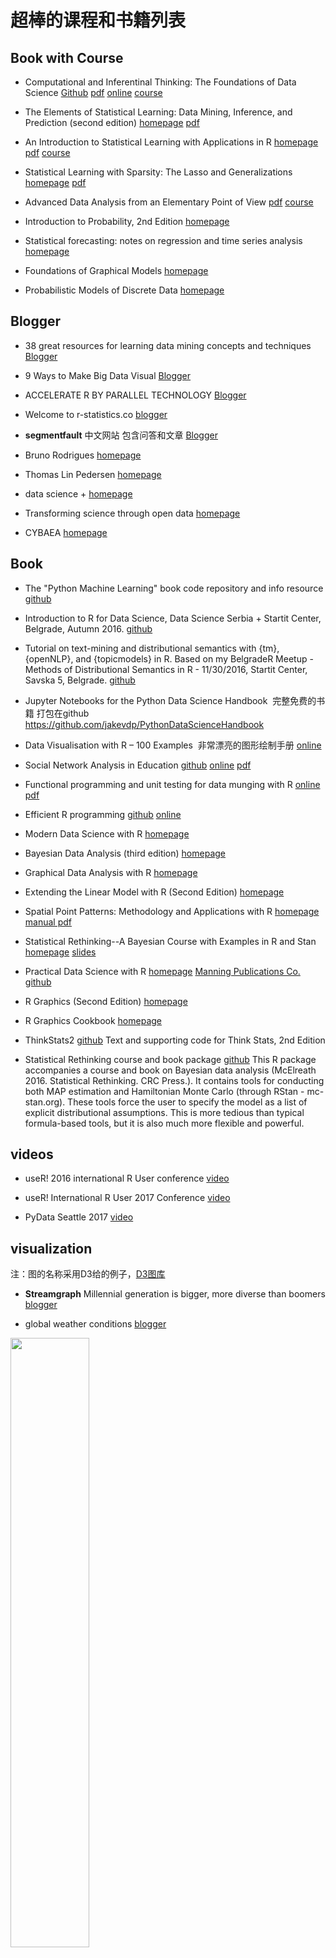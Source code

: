 # 超棒的课程和书籍列表

## Book with Course

- Computational and Inferentinal Thinking: The Foundations of Data Science
[Github](https://github.com/data-8/textbook)
[pdf](https://raw.githubusercontent.com/data-8/textbook/gh-pages/book.pdf)
[online](https://www.inferentialthinking.com/)
[course](http://data8.org/)

- The Elements of Statistical Learning: Data Mining, Inference, and Prediction (second edition)
[homepage](https://web.stanford.edu/~hastie/ElemStatLearn/)
[pdf](https://web.stanford.edu/~hastie/ElemStatLearn/printings/ESLII_print12.pdf)

- An Introduction to Statistical Learning with Applications in R
[homepage](http://www-bcf.usc.edu/~gareth/ISL/)
[pdf](http://www-bcf.usc.edu/~gareth/ISL/ISLR%20Seventh%20Printing.pdf)
[course](https://www.r-bloggers.com/in-depth-introduction-to-machine-learning-in-15-hours-of-expert-videos/)

- Statistical Learning with Sparsity: The Lasso and Generalizations
[homepage](http://web.stanford.edu/~hastie/StatLearnSparsity/)
[pdf](https://web.stanford.edu/~hastie/StatLearnSparsity_files/SLS.pdf)

- Advanced Data Analysis from an Elementary Point of View
[pdf](http://www.stat.cmu.edu/~cshalizi/ADAfaEPoV/ADAfaEPoV.pdf)
[course](http://www.stat.cmu.edu/~cshalizi/uADA/16/)

- Introduction to Probability, 2nd Edition
[homepage](http://athenasc.com/probbook.html)

- Statistical forecasting: notes on regression and time series analysis
[homepage](http://people.duke.edu/~rnau/411home.htm)

- Foundations of Graphical Models
[homepage](http://www.cs.columbia.edu/~blei/fogm/2015F/)

- Probabilistic Models of Discrete Data
[homepage](http://www.cs.columbia.edu/~blei/seminar/2016_discrete_data/index.html)



## Blogger

- 38 great resources for learning data mining concepts and techniques
[Blogger](https://www.import.io/post/38-great-resources-for-learning-data-mining-concepts-and-techniques/)

- 9 Ways to Make Big Data Visual
[Blogger](https://www.import.io/post/9-ways-make-big-data-visual/)

- ACCELERATE R BY PARALLEL TECHNOLOGY
[Blogger](http://www.parallelr.com/)

- Welcome to r-statistics.co
[blogger](http://r-statistics.co/)

- **segmentfault** 中文网站 包含问答和文章
[Blogger](https://segmentfault.com/t/r/blogs)

- Bruno Rodrigues
[homepage](http://www.brodrigues.co/)

- Thomas Lin Pedersen
[homepage](http://www.data-imaginist.com/)

- data science +
[homepage](https://datascienceplus.com/)

- Transforming science through open data
[homepage](https://ropensci.org/)

- CYBAEA
[homepage](http://www.cybaea.net/)

## Book

- The "Python Machine Learning" book code repository and info resource [github](https://github.com/rasbt/python-machine-learning-book)

- Introduction to R for Data Science, Data Science Serbia + Startit Center, Belgrade, Autumn 2016.
[github](https://github.com/GoranMilovanovic/Introduction-to-R-for-Data-Science)

- Tutorial on text-mining and distributional semantics with {tm}, {openNLP}, and {topicmodels} in R. Based on my BelgradeR Meetup - Methods of Distributional Semantics in R - 11/30/2016, Startit Center, Savska 5, Belgrade.
[github](https://github.com/GoranMilovanovic/Distributional-Semantics-in-R)

- Jupyter Notebooks for the Python Data Science Handbook  完整免费的书籍 打包在github <https://github.com/jakevdp/PythonDataScienceHandbook>

- Data Visualisation with R – 100 Examples  非常漂亮的图形绘制手册
[online](http://www.datavisualisation-r.com/)

- Social Network Analysis in Education
 [github](https://github.com/meefen/sna-ed)
 [online](https://bookdown.org/chen/snaEd/)
 [pdf](https://bookdown.org/chen/snaEd/snaEd.pdf)

- Functional programming and unit testing for data munging with R
[online](http://www.brodrigues.co/fput/)
[pdf](http://www.brodrigues.co/fput/fp_tdd_data.pdf)

- Efficient R programming
[github](https://github.com/csgillespie/efficientR)
[online](https://csgillespie.github.io/efficientR/)

- Modern Data Science with R
[homepage](https://mdsr-book.github.io/)

- Bayesian Data Analysis (third edition)
[homepage](http://www.stat.columbia.edu/~gelman/book/)

- Graphical Data Analysis with R
[homepage](http://www.gradaanwr.net/)

- Extending the Linear Model with R (Second Edition)
[homepage](http://people.bath.ac.uk/jjf23/ELM/)

- Spatial Point Patterns: Methodology and Applications with R 
[homepage](http://spatstat.org/)
[manual pdf](http://spatstat.org/resources/spatstatManual.pdf)

- Statistical Rethinking--A Bayesian Course with Examples in R and Stan
[homepage](http://xcelab.net/rm/statistical-rethinking/)
[slides](https://speakerdeck.com/rmcelreath)

- Practical Data Science with R
[homepage](http://www.win-vector.com/blog/practical-data-science-with-r/)
[Manning Publications Co.](https://www.manning.com/books/practical-data-science-with-r)
[github](https://github.com/WinVector/zmPDSwR)

- R Graphics (Second Edition)
[homepage](https://www.stat.auckland.ac.nz/~paul/RG2e/index.html)

-  R Graphics Cookbook
[homepage](http://www.cookbook-r.com/)

- ThinkStats2
 [github](https://github.com/AllenDowney/ThinkStats2) Text and supporting code for Think Stats, 2nd Edition
 
 - Statistical Rethinking course and book package
 [github](https://github.com/rmcelreath/rethinking) This R package accompanies a course and book on Bayesian data analysis (McElreath 2016. Statistical Rethinking. CRC Press.). It contains tools for conducting both MAP estimation and Hamiltonian Monte Carlo (through RStan - mc-stan.org). These tools force the user to specify the model as a list of explicit distributional assumptions. This is more tedious than typical formula-based tools, but it is also much more flexible and powerful.

## videos

- useR! 2016 international R User conference
[video](https://channel9.msdn.com/Events/useR-international-R-User-conference/useR2016)

- useR! International R User 2017 Conference
[video](https://channel9.msdn.com/Events/useR-international-R-User-conferences/useR-International-R-User-2017-Conference)

- PyData Seattle 2017
[video](https://channel9.msdn.com/Events/PyData/Seattle2017)

## visualization 

注：图的名称采用D3给的例子，[D3图库](https://github.com/d3/d3/wiki/Gallery)

- **Streamgraph** 
Millennial generation is bigger, more diverse than boomers
[blogger](http://money.cnn.com/interactive/economy/diversity-millennials-boomers/)

- global weather conditions
[blogger](https://earth.nullschool.net/)
<img src="http://memory.org/point.b/detail.two.png" width="50%" />

- **Sankey Diagrams**
An Interactive Visualization of NYC Street Trees
[blogger](https://www.cloudred.com/labprojects/nyctrees/#about)

- maptive 地图可视化
[Blogger](https://www.maptive.com/blog/)

- migration and forecast components of population change
[Blogger](https://gjabel.wordpress.com/)
<img src="https://gjabel.files.wordpress.com/2014/06/gjabelwc2014t3.png" width="50%" />

# 专家学者主页

## 中国人

- [李润泽](http://www.personal.psu.edu/ril4/)
<img src="http://www.personal.psu.edu/ril4/image/photo.JPG" width="25%" />

- [范剑青](http://orfe.princeton.edu/~jqfan/)

- [朱力行](http://www.math.hkbu.edu.hk/~lzhu/)
<img src="http://www.math.hkbu.edu.hk/~lzhu/images/lzhu.jpg" width="25%" height="25%" />

- [李航](http://www.hangli-hl.com/)

- [张伟平](http://staff.ustc.edu.cn/~zwp/)
<img src="http://staff.ustc.edu.cn/~zwp/zwp.jpg" width="25%" height="25%" />

- [李宏毅](http://speech.ee.ntu.edu.tw/~tlkagk/)
<img src="http://speech.ee.ntu.edu.tw/~tlkagk/lee.png" width="25%" height="25%" />

- [Xiaojin (Jerry) Zhu](http://pages.cs.wisc.edu/~jerryzhu/)
<img src="http://pages.cs.wisc.edu/~jerryzhu/jerryzhu.jpg" width="25%" height="25%" />


